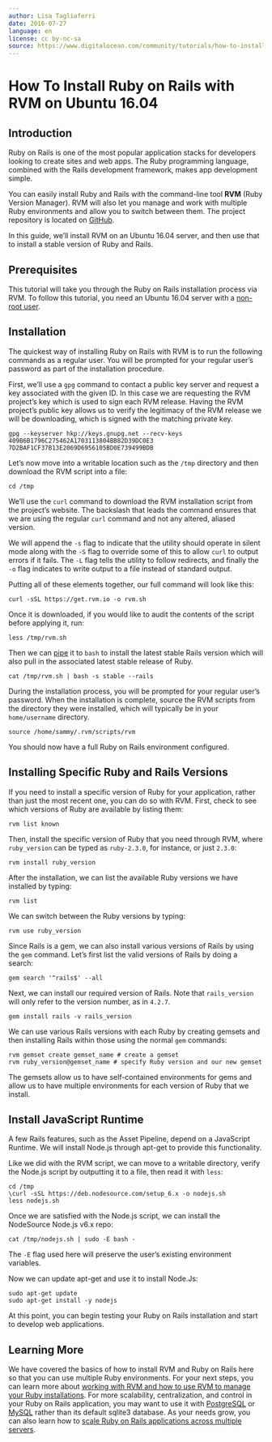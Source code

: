 ```yaml
---
author: Lisa Tagliaferri
date: 2016-07-27
language: en
license: cc by-nc-sa
source: https://www.digitalocean.com/community/tutorials/how-to-install-ruby-on-rails-with-rvm-on-ubuntu-16-04
---
```


# How To Install Ruby on Rails with RVM on Ubuntu 16.04

## Introduction

Ruby on Rails is one of the most popular application stacks for developers looking to create sites and web apps. The Ruby programming language, combined with the Rails development framework, makes app development simple.

You can easily install Ruby and Rails with the command-line tool **RVM** (Ruby Version Manager). RVM will also let you manage and work with multiple Ruby environments and allow you to switch between them. The project repository is located on [GitHub](https://github.com/rvm/rvm).

In this guide, we’ll install RVM on an Ubuntu 16.04 server, and then use that to install a stable version of Ruby and Rails.

## Prerequisites

This tutorial will take you through the Ruby on Rails installation process via RVM. To follow this tutorial, you need an Ubuntu 16.04 server with a [non-root user](initial-server-setup-with-ubuntu-16-04).

## Installation

The quickest way of installing Ruby on Rails with RVM is to run the following commands as a regular user. You will be prompted for your regular user’s password as part of the installation procedure.

First, we’ll use a `gpg` command to contact a public key server and request a key associated with the given ID. In this case we are requesting the RVM project’s key which is used to sign each RVM release. Having the RVM project’s public key allows us to verify the legitimacy of the RVM release we will be downloading, which is signed with the matching private key.

    gpg --keyserver hkp://keys.gnupg.net --recv-keys 409B6B1796C275462A1703113804BB82D39DC0E3 7D2BAF1CF37B13E2069D6956105BD0E739499BDB

Let’s now move into a writable location such as the `/tmp` directory and then download the RVM script into a file:

    cd /tmp

We’ll use the `curl` command to download the RVM installation script from the project’s website. The backslash that leads the command ensures that we are using the regular `curl` command and not any altered, aliased version.

We will append the `-s` flag to indicate that the utility should operate in silent mode along with the `-S` flag to override some of this to allow `curl` to output errors if it fails. The `-L` flag tells the utility to follow redirects, and finally the `-o` flag indicates to write output to a file instead of standard output.

Putting all of these elements together, our full command will look like this:

    curl -sSL https://get.rvm.io -o rvm.sh

Once it is downloaded, if you would like to audit the contents of the script before applying it, run:

    less /tmp/rvm.sh

Then we can [pipe](an-introduction-to-linux-i-o-redirection#pipes) it to `bash` to install the latest stable Rails version which will also pull in the associated latest stable release of Ruby.

    cat /tmp/rvm.sh | bash -s stable --rails

During the installation process, you will be prompted for your regular user’s password. When the installation is complete, source the RVM scripts from the directory they were installed, which will typically be in your `home/username` directory.

    source /home/sammy/.rvm/scripts/rvm

You should now have a full Ruby on Rails environment configured.

## Installing Specific Ruby and Rails Versions

If you need to install a specific version of Ruby for your application, rather than just the most recent one, you can do so with RVM. First, check to see which versions of Ruby are available by listing them:

    rvm list known

Then, install the specific version of Ruby that you need through RVM, where `ruby_version` can be typed as `ruby-2.3.0`, for instance, or just `2.3.0`:

    rvm install ruby_version

After the installation, we can list the available Ruby versions we have installed by typing:

    rvm list

We can switch between the Ruby versions by typing:

    rvm use ruby_version

Since Rails is a gem, we can also install various versions of Rails by using the `gem` command. Let’s first list the valid versions of Rails by doing a search:

    gem search '^rails$' --all

Next, we can install our required version of Rails. Note that `rails_version` will only refer to the version number, as in `4.2.7`.

    gem install rails -v rails_version 

We can use various Rails versions with each Ruby by creating gemsets and then installing Rails within those using the normal `gem` commands:

    rvm gemset create gemset_name # create a gemset
    rvm ruby_version@gemset_name # specify Ruby version and our new gemset

The gemsets allow us to have self-contained environments for gems and allow us to have multiple environments for each version of Ruby that we install.

## Install JavaScript Runtime

A few Rails features, such as the Asset Pipeline, depend on a JavaScript Runtime. We will install Node.js through apt-get to provide this functionality.

Like we did with the RVM script, we can move to a writable directory, verify the Node.js script by outputting it to a file, then read it with `less`:

    cd /tmp
    \curl -sSL https://deb.nodesource.com/setup_6.x -o nodejs.sh
    less nodejs.sh

Once we are satisfied with the Node.js script, we can install the NodeSource Node.js v6.x repo:

    cat /tmp/nodejs.sh | sudo -E bash -

The `-E` flag used here will preserve the user’s existing environment variables.

Now we can update apt-get and use it to install Node.Js:

    sudo apt-get update
    sudo apt-get install -y nodejs

At this point, you can begin testing your Ruby on Rails installation and start to develop web applications.

## Learning More

We have covered the basics of how to install RVM and Ruby on Rails here so that you can use multiple Ruby environments. For your next steps, you can learn more about [working with RVM and how to use RVM to manage your Ruby installations](how-to-use-rvm-to-manage-ruby-installations-and-environments-on-a-vps). For more scalability, centralization, and control in your Ruby on Rails application, you may want to use it with [PostgreSQL](how-to-use-postgresql-with-your-ruby-on-rails-application-on-ubuntu-14-04) or [MySQL](how-to-use-mysql-with-your-ruby-on-rails-application-on-ubuntu-14-04) rather than its default sqlite3 database. As your needs grow, you can also learn how to [scale Ruby on Rails applications across multiple servers](how-to-scale-ruby-on-rails-applications-across-multiple-droplets-part-1).
